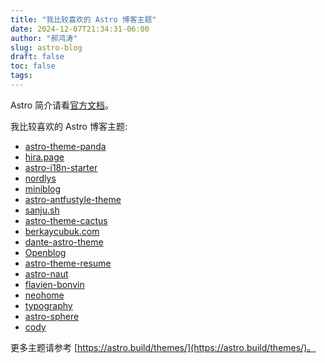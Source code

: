 ```yaml
---
title: "我比较喜欢的 Astro 博客主题"
date: 2024-12-07T21:34:31-06:00
author: "郝鸿涛"
slug: astro-blog
draft: false
toc: false
tags: 
---
```


Astro 简介请看[官方文档](https://docs.astro.build/zh-cn/concepts/why-astro/)。

我比较喜欢的 Astro 博客主题:

- [astro-theme-panda](https://github.com/yuhangch/astro-theme-panda)
- [hira.page](https://github.com/psephopaiktes/hira.page)
- [astro-i18n-starter](https://github.com/psephopaiktes/astro-i18n-starter)
- [nordlys](https://github.com/FjellOverflow/nordlys)
- [miniblog](https://github.com/nicholasdly/miniblog)
- [astro-antfustyle-theme](https://github.com/lin-stephanie/astro-antfustyle-theme)
- [sanju.sh](https://github.com/Spikeysanju/sanju.sh)
- [astro-theme-cactus](https://github.com/chrismwilliams/astro-theme-cactus)
- [berkaycubuk.com](https://github.com/berkaycubuk/berkaycubuk.com)
- [dante-astro-theme](https://github.com/JustGoodUI/dante-astro-theme)
- [Openblog](https://github.com/danielcgilibert/blog-template)
- [astro-theme-resume](https://github.com/srleom/astro-theme-resume)
- [astro-naut](https://github.com/stevefrenzel/astro-naut)
- [flavien-bonvin](https://github.com/flavienbonvin/flavien-bonvin)
- [neohome](https://github.com/viperML/neohome)
- [typography](https://github.com/moeyua/astro-theme-typography)
- [astro-sphere](https://github.com/markhorn-dev/astro-sphere)
- [cody](https://github.com/kirontoo/astro-theme-cody)

更多主题请参考 [https://astro.build/themes/](https://astro.build/themes/)。